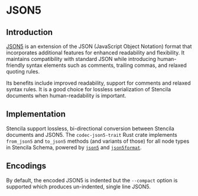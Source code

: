 # JSON5

## Introduction

[JSON5](https://json5.org/) is an extension of the JSON (JavaScript Object Notation) format that incorporates additional features for enhanced readability and flexibility. It maintains compatibility with standard JSON while introducing human-friendly syntax elements such as comments, trailing commas, and relaxed quoting rules.

Its benefits include improved readability, support for comments and relaxed syntax rules. It is a good choice for lossless serialization of Stencila documents when human-readability is important.

## Implementation

Stencila support lossless, bi-directional conversion between Stencila documents and JSON5.  The `codec-json5-trait` Rust crate implements `from_json5` and `to_json5` methods (and variants of those) for all node types in Stencila Schema, powered by [`json5`](https://crates.io/crates/json5) and [`json5format`](https://crates.io/crates/json5format).

## Encodings

By default, the encoded JSON5 is indented but the `--compact` option is supported which produces un-indented, single line JSON5.

<!-- prettier-ignore-start -->
<!-- CODEC-DOCS:START -->
<!-- CODEC-DOCS:STOP -->
<!-- prettier-ignore-end -->
